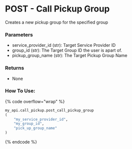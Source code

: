 # POST - Call Pickup Group

Creates a new pickup group for the specified group

### Parameters&#x20;

* service_provider_id (str): Target Service Provider ID
* group_id (str): The Target Group ID the user is apart of.
* pickup_group_name (str): The Target Pickup Group Name

### Returns

* None

### How To Use:

{% code overflow="wrap" %}
```python
my_api.call_pickup.post_call_pickup_group
(
    "my_service_provider_id", 
    "my_group_id",
    "pick_up_group_name"
)
```
{% endcode %}
